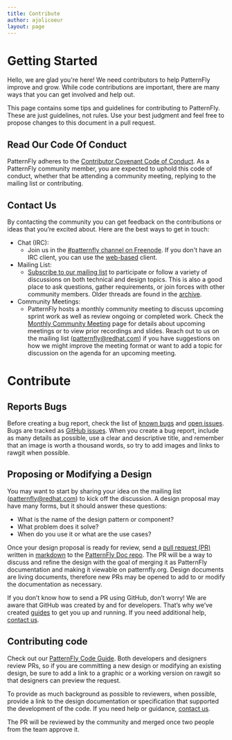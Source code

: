```yaml
---
title: Contribute
author: ajolicoeur
layout: page
---
```

# Getting Started

Hello, we are glad you're here! We need contributors to help PatternFly improve and grow. While code contributions are important, there are many ways that you can get involved and help out.

This page contains some tips and guidelines for contributing to PatternFly. These are just guidelines, not rules. Use your best judgment and feel free to propose changes to this document in a pull request.

## Read Our Code Of Conduct
PatternFly adheres to the [Contributor Covenant Code of Conduct][1]. As a PatternFly community member, you are expected to uphold this code of conduct, whether that be attending a community meeting, replying to the mailing list or contributing.

## Contact Us
By contacting the community you can get feedback on the contributions or ideas that you’re excited about. Here are the best ways to get in touch:
- Chat (IRC):
  - Join us in the [#patternfly channel on Freenode][2]. If you don't have an IRC client, you can use the [web-based][3] client.
- Mailing List:
  - [Subscribe to our mailing list][4] to participate or follow a variety of discussions on both technical and design topics. This is also a good place to ask questions, gather requirements, or join forces with other community members. Older threads are found in the [archive][5].
- Community Meetings:
  - PatternFly hosts a monthly community meeting to discuss upcoming sprint work as well as review ongoing or completed work. Check the [Monthly Community Meeting][6] page for details about upcoming meetings or to view prior recordings and slides. Reach out to us on the mailing list ([patternfly@redhat.com][4]) if you have suggestions on how we might improve the meeting format or want to add a topic for discussion on the agenda for an upcoming meeting.

# Contribute

## Reports Bugs
Before creating a bug report, check the list of [known bugs][7] and [open issues][8]. Bugs are tracked as [GitHub issues][9]. When you create a bug report, include as many details as possible, use a clear and descriptive title, and remember that an image is worth a thousand words, so try to add images and links to rawgit when possible.

## Proposing or Modifying a Design  
You may want to start by sharing your idea on the mailing list ([patternfly@redhat.com][4]) to kick off the discussion. A design proposal may have many forms, but it should answer these questions:
- What is the name of the design pattern or component?
- What problem does it solve?
- When do you use it or what are the use cases?

Once your design proposal is ready for review, send a [pull request (PR)][10] written in [markdown][11] to the [PatternFly Doc repo][12]. The PR will be a way to discuss and refine the design with the goal of merging it as PatternFly documentation and making it viewable on patternfly.org. Design documents are living documents, therefore new PRs may be opened to add to or modify the documentation as necessary.

If you don’t know how to send a PR using GitHub, don’t worry! We are aware that GitHub was created by and for developers. That’s why we’ve created [guides][13] to get you up and running. If you need additional help, [contact us][4].

## Contributing code
Check out our [PatternFly Code Guide][14]. Both developers and designers review PRs, so if you are committing a new design or modifying an existing design, be sure to add a link to a graphic or a working version on rawgit so that designers can preview the request.

To provide as much background as possible to reviewers, when possible, provide a link to the design documentation or specification that supported the development of the code. If you need help or guidance, [contact us][4].

The PR will be reviewed by the community and merged once two people from the team approve it.

 [1]: http://contributor-covenant.org/
 [2]: http://webchat.freenode.net/?channels=#patternfly
 [3]: http://webchat.freenode.net/?channels=patternfly
 [4]: mailto:patternfly@redhat.com
 [5]: https://www.redhat.com/archives/patternfly/
 [6]: https://www.patternfly.org/community/monthly-community-meeting/
 [7]:https://patternfly.atlassian.net/issues/?filter=10300
 [8]: https://github.com/patternfly/patternfly/labels/bug
 [9]: https://guides.github.com/features/issues/
 [10]: https://help.github.com/articles/using-pull-requests/
 [11]:https://guides.github.com/features/mastering-markdown/
 [12]: https://github.com/patternfly/patternfly-design
 [13]: https://github.com/patternfly/patternfly-design/blob/master/README.md
 [14]: http://codeguide.patternfly.org/
